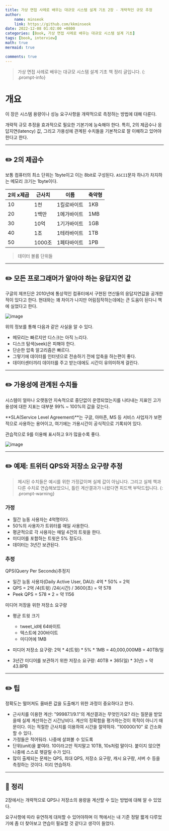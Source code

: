 ```yaml
---
title: 가상 면접 사례로 배우는 대규모 시스템 설계 기초 2장 - 개략적인 규모 추정
author: 
    name: minseok
    link: https://github.com/kkminseok
date: 2022-12-08 01:02:00 +0800
categories: [Book, 가상 면접 사례로 배우는 대규모 시스템 설계 기초]
tags: [book, interview]
math: true
mermaid: true

comments: true
---
```


> 가상 면접 사례로 배우는 대규모 시스템 설계 기초 책 정리 글입니다.
{: .prompt-info}

# 개요

이 장은 시스템 용량이나 성능 요구사항을 개략적으로 측정하는 방법에 대해 다룬다.

개략적 규모 추정을 효과적으로 필요한 기본기에 능숙해야 한다. 특히, 2의 제곱수나 응답지연(latency) 값, 그리고 가용성에 관계된 수치들을 기본적으로 잘 이해하고 있어야 한다고 한다.

-----

## ✏️ 2의 제곱수

보통 컴퓨터의 최소 단위는 1byte이고 이는 8bit로 구성된다. `ASCII`문자 하나가 차지하는 메모리 크기는 1byte이다.

|2의 x제곱|근사치|이름|축약형|
|--|---|---|---|
|10|1천|1킬로바이트|1KB|
|20|1백만|1메가바이트|1MB|
|30|10억|1기가바이트|1GB|
|40|1조|1테라바이트|1TB|
|50|1000조|1페타바이트|1PB|
> 데이터 볼륨 단위들

-----

## ✏️ 모든 프로그래머가 알아야 하는 응답지연 값

구글의 제프딘은 2010년에 통상적인 컴퓨터에서 구현된 연산들의 응답지연값을 공개한 적이 있다고 한다. 현대와는 꽤 차이가 나지만 어림짐작하는데에는 큰 도움이 된다니 책에 실었다고 한다.

![image](https://user-images.githubusercontent.com/30401054/206386918-1ca80aa0-0e84-4b58-b260-0cb35ae37e4c.png)

위의 정보를 통해 다음과 같은 사실을 알 수 있다.

- 메모리는 빠르지만 디스크는 아직 느리다.
- 디스크 탐색(seek)은 피해야 한다.
- 단순한 압축 알고리즘은 빠르다.
- 그렇기에 데이터를 인터넷으로 전송하기 전에 압축을 하는편이 좋다.
- 데이터센터끼리 데이터를 주고 받는데에도 시간이 유의미하게 걸린다.

-----

## ✏️ 가용성에 관계된 수치들

시스템이 얼마나 오랫동안 지속적으로 중단없이 운영되었는지를 나타내는 지표인 고가용성에 대한 지표는 대부분 99% ~ 100%의 값을 갖는다.

**SLA(Service Level Agreement)**는 구글, 아마존, MS 등 서비스 사업자가 보편적으로 사용하는 용어이고, 여기에는 가용시간이 공식적으로 기록되어 있다.

관습적으로 9를 이용해 표시하고 9가 많을수록 좋다.

![image](https://user-images.githubusercontent.com/30401054/206388393-cb0cf725-9437-45bf-b99a-37f1d776a809.png)

-----

## ✏️ 예제: 트위터 QPS와 저장소 요구량 추정

> 제시된 수치들은 예시를 위한 가정값이며 실제 값이 아닙니다. 그리고 실제 책과 다른 수치로 연습해보았으니, 틀린 계산결과가 나왔다면 피드백 부탁드립니다.
{: .prompt-warning}

### 가정
- 월간 능동 사용자는 4억명이다.
- 50%의 사용자가 트위터를 매일 사용한다.
- 평균적으로 각 사용자는 매일 4건의 트윗을 한다.
- 미디어를 포함하는 트윗은 5% 정도다.
- 데이터는 3년간 보관된다.

### 추정

QPS(Query Per Seconds)추정지

- 일간 능동 사용자(Daily Active User, DAU): 4억 * 50% = 2억
- QPS = 2억 /4(트윗) /24(시간) / 3600(초) = 약 578
- Peek QPS = 578 * 2 = 약 1156

미디어 저장을 위한 저장소 요구량

- 평균 트윗 크기
  - tweet_id에 64바이트
  - 텍스트에 200바이트
  - 미디어에 1MB

- 미디어 저장소 요구량: 2억 * 4(트윗) * 5% * 1MB = 40,000,000MB = 40TB/일
- 3년간 미디어를 보관하기 위한 저장소 요구량: 40TB * 365(일) * 3(년) = 약 43.8PB

-----

## ✏️ 팁

정확도는 떨어져도 올바른 값을 도출해기 위한 과정이 중요하다고 한다.

- 근사치를 이용한 계산: "99987.1/9.1"의 계산결과는 무엇인가요? 라는 질문을 받았을때 실제 계산하는건 시간낭비다. 계산의 정확함을 평가하는것이 목적이 아니기 때문이다. 이는 적절한 근사치를 이용하여 시간을 절약하자. "100000/10" 로 간소화할 수 있다.
- 가정들은 적어둬라. 나중에 살펴볼 수 있도록
- 단위(unit)을 붙여라. 10이라고만 적지말고 10TB, 10s처럼 말이다. 붙이지 않으면 나중에 스스로 헷갈릴 수가 있다.
- 많이 출제되는 문제는 QPS, 최대 QPS, 저장소 요구량, 캐시 요구량, 서버 수 등을 측정하는 것이다. 미리 연습하자.

-----

## 🤔 정리

2장에서는 개략적으로 QPS나 저장소의 용량을 계산할 수 있는 방법에 대해 알 수 있었다.

요구사항에 따라 유연하게 대처할 수 있어야하며 이 책에서는 내 기준 정말 짧게 다루었기에 좀 더 찾아보고 연습이 필요할 것 같다고 생각이 들었다.



